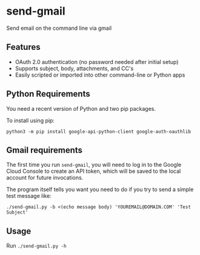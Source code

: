 # send-gmail
Send email on the command line via gmail

## Features

*   OAuth 2.0 authentication (no password needed after initial setup)
*   Supports subject, body, attachments, and CC's
*   Easily scripted or imported into other command-line or Python apps

## Python Requirements

You need a recent version of Python and two pip packages.

To install using pip:

    python3 -m pip install google-api-python-client google-auth-oauthlib

## Gmail requirements

The first time you run `send-gmail`, you will need to log in to
the Google Cloud Console to create an API token, which will be saved
to the local account for future invocations.

The program itself tells you want you need to do if you try to send a
simple test message like:

    ./send-gmail.py -b <(echo message body) 'YOUREMAIL@DOMAIN.COM' 'Test Subject'

## Usage

Run `./send-gmail.py -h`

